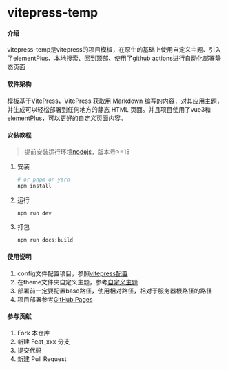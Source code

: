 # vitepress-temp

#### 介绍
vitepress-temp是vitepress的项目模板，在原生的基础上使用自定义主题、引入了elementPlus、本地搜索、回到顶部、使用了github actions进行自动化部署静态页面


#### 软件架构

模板基于[VitePress](https://vitepress.dev/zh/)，VitePress 获取用 Markdown 编写的内容，对其应用主题，并生成可以轻松部署到任何地方的静态 HTML 页面。并且项目使用了vue3和[elementPlus](https://element-plus.org/zh-CN/)，可以更好的自定义页面内容。

#### 安装教程

> 提前安装运行环境[nodejs](https://nodejs.org/en)，版本号>=18

1. 安装

   ```bash
   # or pnpm or yarn
   npm install
   ```

2. 运行

   ```bash
   npm run dev
   ```

3. 打包

   ```bash
   npm run docs:build
   ```

#### 使用说明

1.  config文件配置项目，参照[vitepress配置](https://vitepress.dev/zh/reference/site-config)
2.  在theme文件夹自定义主题，参考[自定义主题](https://vitepress.dev/zh/guide/custom-theme)
3.  部署前一定要配置base路径，使用相对路径，相对于服务器根路径的路径
4.  项目部署参考[GitHub Pages](https://vitepress.dev/zh/guide/deploy#github-pages)

#### 参与贡献

1.  Fork 本仓库
2.  新建 Feat_xxx 分支
3.  提交代码
4.  新建 Pull Request
